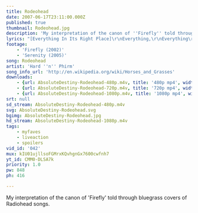 ```yaml
---
title: Rodeohead
date: 2007-06-17T23:11:00.000Z
published: true
thumbnail: Rodeohead.jpg
description: 'My interpretation of the canon of ''Firefly'' told through bluegrass covers of Radiohead songs.'
lyrics: "[Everything In Its Right Place]\r\nEverything,\r\nEverything\r\n\r\n[Planet Telex]\r\nYou can force it but it will not come\r\nYou can taste it but it will not form\r\n(Chasing you home)\r\nEverything is broken\r\nEveryone is broken\r\n\r\n[2+2=5]\r\nI'll stay home forever\r\nWhere two and two\r\nAlways make a five\r\n\r\n[Instrumental from No Surprises]\r\n\r\n[Optimistic]\r\nYou can try the best you can\r\nYou can try the best you can\r\nThe best you can is good enough\r\nYou can try the best you can\r\nYou can try the best you can\r\nThe best you can is good enough\r\nThe best you can is good enough\r\nThe best you can is good enough...\r\n\r\n[You And Whose Army?]\r\nWe rise tonight, we ride tonight\r\nWe rise tonight, we ride tonight\r\n\r\n[Karma Police]\r\nThis is what you get\r\nThis is what you get\r\nThis is what you get, when you mess with us\r\n\r\n[Knives Out]\r\nKnives out, catch the mouse\r\nSquash his head, throw him in the-\r\n\r\n[Creep]\r\nShe's running out again\r\n(So effin' special)\r\nShe's running out\r\nShe runs (runs!)\r\nRuns (runs!)\r\nRuns (run baby, run!)\r\n\r\n[Instrumental from The National Anthem]\r\n\r\n[Morning Bell]\r\nRelease me, release me\r\nCut the kids in half (come on!)\r\nCut the kids in half\r\nCut the kids in half\r\n\r\n[How To Disappear Completely]\r\nThat there, that's not me\r\nI go where I please\r\nI'm not here\r\n\r\n[Instrumental from Just]\r\n\r\n[Fake Plastic Trees]\r\nShe looks like the real thing\r\nShe tastes like the real thing\r\nMy fake plastic girl\r\n\r\n[Nice Dream]\r\nNice dream\r\n(If you think that you're strong enough)\r\nNice dream\r\n(If you think you belong enough)\r\nNice dream\r\nCome on!\r\n\r\n[Paranoid Android]\r\nThat's it, sir! You're leaving\r\nThe crackle of pigskin\r\nThe dust and the screaming\r\nThem yuppies networking\r\nThe panic, the vomit\r\nThe panic, the vomit\r\nGod loves his children\r\n(Copy that, God loves his children. 10-4.)\r\n\r\n[Instrumental from Subterranean Homesick Alien]\r\n"
footage:
    - 'Firefly (2002)'
    - 'Serenity (2005)'
song: Rodeohead
artist: 'Hard ''n'' Phirm'
song_info_url: 'http://en.wikipedia.org/wiki/Horses_and_Grasses'
downloads:
    - {url: AbsoluteDestiny-Rodeohead-480p.m4v, title: '480p mp4', width: 848, height: 416, mimetype: video/mp4}
    - {url: AbsoluteDestiny-Rodeohead-720p.m4v, title: '720p mp4', width: 848, height: 416, mimetype: video/mp4}
    - {url: AbsoluteDestiny-Rodeohead-1080p.m4v, title: '1080p mp4', width: 848, height: 416, mimetype: video/mp4}
srt: null
sd_stream: AbsoluteDestiny-Rodeohead-480p.m4v
svg: AbsoluteDestiny-Rodeohead.svg
bgimg: AbsoluteDestiny-Rodeohead.jpg
hd_stream: AbsoluteDestiny-Rodeohead-1080p.m4v
tags:
    - myfaves
    - liveaction
    - spoilers
vid_id: '042'
mux: kIU01ujllsoFGMrxKQvhgnGx7600cwfnh7
yt_id: CMM0-DLSA7k
priority: 1.0
pw: 848
ph: 416

---
```

My interpretation of the canon of 'Firefly' told through bluegrass covers of Radiohead songs.